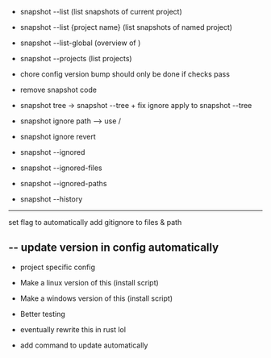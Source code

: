- snapshot --list (list snapshots of current project)
- snapshot --list {project name} (list snapshots of named project)
- snapshot --list-global (overview of )
- snapshot --projects (list projects)


- chore config version bump should only be done if checks pass
- remove snapshot code
- snapshot tree -> snapshot --tree + fix ignore apply to snapshot --tree
- snapshot ignore path --> use /
- snapshot ignore revert

- snapshot --ignored
- snapshot --ignored-files
- snapshot --ignored-paths
- snapshot --history



---
set flag to automatically add gitignore to files & path

--
update version in config automatically
--




- project specific config


- Make a linux version of this      (install script)
- Make a windows version of this    (install script)
- Better testing
- eventually rewrite this in rust lol


- add command to update automatically


